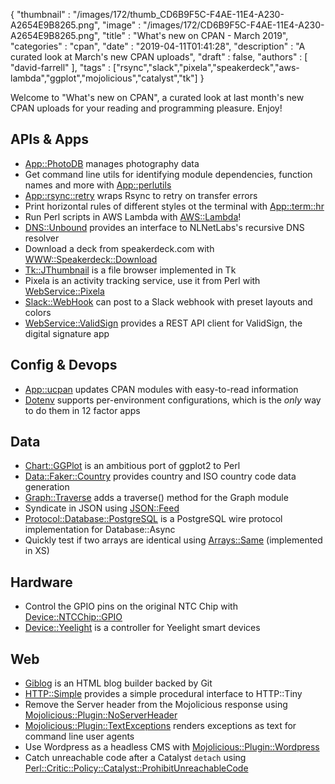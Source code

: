{
   "thumbnail" : "/images/172/thumb_CD6B9F5C-F4AE-11E4-A230-A2654E9B8265.png",
   "image" : "/images/172/CD6B9F5C-F4AE-11E4-A230-A2654E9B8265.png",
   "title" : "What's new on CPAN - March 2019",
   "categories" : "cpan",
   "date" : "2019-04-11T01:41:28",
   "description" : "A curated look at March's new CPAN uploads",
   "draft" : false,
   "authors" : [
      "david-farrell"
   ],
   "tags" : ["rsync","slack","pixela","speakerdeck","aws-lambda","ggplot","mojolicious","catalyst","tk"]
}


Welcome to "What's new on CPAN", a curated look at last month's new CPAN uploads for your reading and programming pleasure. Enjoy!

APIs & Apps
-----------
* [App::PhotoDB](https://metacpan.org/pod/App::PhotoDB) manages photography data
* Get command line utils for identifying module dependencies, function names and more with [App::perlutils](https://metacpan.org/pod/App::perlutils)
* [App::rsync::retry](https://metacpan.org/pod/App::rsync::retry) wraps Rsync to retry on transfer errors
* Print horizontal rules of different styles ot the terminal with [App::term::hr](https://metacpan.org/pod/App::term::hr)
* Run Perl scripts in AWS Lambda with [AWS::Lambda](https://metacpan.org/pod/AWS::Lambda)!
* [DNS::Unbound](https://metacpan.org/pod/DNS::Unbound) provides an interface to NLNetLabs's recursive DNS resolver
* Download a deck from speakerdeck.com with [WWW::Speakerdeck::Download](https://metacpan.org/pod/WWW::Speakerdeck::Download)
* [Tk::JThumbnail](https://metacpan.org/pod/Tk::JThumbnail) is a file browser implemented in Tk
* Pixela is an activity tracking service, use it from Perl with [WebService::Pixela](https://metacpan.org/pod/WebService::Pixela)
* [Slack::WebHook](https://metacpan.org/pod/Slack::WebHook) can post to a Slack webhook with preset layouts and colors
* [WebService::ValidSign](https://metacpan.org/pod/WebService::ValidSign) provides a REST API client for ValidSign, the digital signature app


Config & Devops
---------------
* [App::ucpan](https://metacpan.org/pod/release/KPEE/App-ucpan-1.13/script/ucpan) updates CPAN modules with easy-to-read information
* [Dotenv](https://metacpan.org/pod/Dotenv) supports per-environment configurations, which is the *only* way to do them in 12 factor apps


Data
----
* [Chart::GGPlot](https://metacpan.org/pod/Chart::GGPlot) is an ambitious port of ggplot2 to Perl
* [Data::Faker::Country](https://metacpan.org/pod/Data::Faker::Country) provides country and ISO country code data generation
* [Graph::Traverse](https://metacpan.org/pod/Graph::Traverse) adds a traverse() method for the Graph module
* Syndicate in JSON using [JSON::Feed](https://metacpan.org/pod/JSON::Feed)
* [Protocol::Database::PostgreSQL](https://metacpan.org/pod/Protocol::Database::PostgreSQL) is a PostgreSQL wire protocol implementation for Database::Async
* Quickly test if two arrays are identical using [Arrays::Same](https://metacpan.org/pod/Arrays::Same) (implemented in XS)


Hardware
--------
* Control the GPIO pins on the original NTC Chip with [Device::NTCChip::GPIO](https://metacpan.org/pod/Device::NTCChip::GPIO)
* [Device::Yeelight](https://metacpan.org/pod/Device::Yeelight) is a controller for Yeelight smart devices


Web
---
* [Giblog](https://metacpan.org/pod/Giblog) is an HTML blog builder backed by Git
* [HTTP::Simple](https://metacpan.org/pod/HTTP::Simple) provides a simple procedural interface to HTTP::Tiny
* Remove the Server header from the Mojolicious response using [Mojolicious::Plugin::NoServerHeader](https://metacpan.org/pod/Mojolicious::Plugin::NoServerHeader)
* [Mojolicious::Plugin::TextExceptions](https://metacpan.org/pod/Mojolicious::Plugin::TextExceptions) renders exceptions as text for command line user agents
* Use Wordpress as a headless CMS with [Mojolicious::Plugin::Wordpress](https://metacpan.org/pod/Mojolicious::Plugin::Wordpress)
* Catch unreachable code after a Catalyst `detach` using [Perl::Critic::Policy::Catalyst::ProhibitUnreachableCode](https://metacpan.org/pod/Perl::Critic::Policy::Catalyst::ProhibitUnreachableCode)

